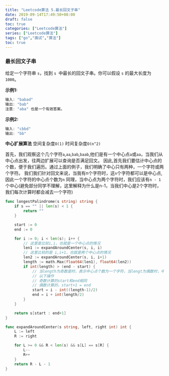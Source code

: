 ```yaml
---
title: "Leetcode算法 5.最长回文子串"
date: 2019-09-14T17:49:50+08:00
draft: false
toc: true
categories: ["Leetcode算法"]
series: ["Leetcode算法"]
tags: ["go","面试","算法"]
toc: true
---
```


### 最长回文子串

给定一个字符串 `s`，找到 `s `中最长的回文子串。你可以假设 `s` 的最大长度为 `1000`。

**示例1:**
``` go
输入: "babad"
输出: "bab"
注意: "aba" 也是一个有效答案。
```

**示例2:**
``` go
输入: "cbbd"
输出: "bb"
```

**中心扩展算法**
空间复杂度`O(1)`
时间复杂度`O(n^2)`

首先，我们观察这个几个字符`a`,`aa`,`bab`,`baab`,他们是有一个中心点`a`或`aa`，当我们从中心点出发，往两边扩展可以查询是否满足回文。
因此,首先我们要估计中心点的个数，便于我们遍历。通过上面的例子，我们明确了中心只有两种，一个字符或两个字符。
我们我们针对回文来说，当我有n个字符时，这`n`个字符都可以是中心点,因此一个字符的中心点个数为`n`
同理，当中心点为两个字符时，我们应该有`n - 1`个中心(避免部分同学不理解，这里解释为什么是n-1，当我们中心是2个字符时，我们每次计算时都会减去一个字符)



``` go
func longestPalindrome(s string) string {
    if s == "" || len(s) < 1 {
		return ""
	}

	start := 0
	end := 0

	for i := 0; i < len(s); i++ {
		// 这里是比较i,i，也就是一个中心点的情况
		len1 := expandAroundCenter(s, i, i)
		// 这里比较的是 i,i+1，也就是两个中心点的情况
		len2 := expandAroundCenter(s, i, i+1)
		length := math.Max(float64(len1), float64(len2))
		if int(length) > (end - start) {
            // 当length为奇数是时，表示中心点个数为一个字符，当lengt为偶数时，中心点个数为两个因此要做
            // 以下操作
            // 奇数计算的start和end相同
            // 偶数计算的，start+1 = end
			start = i - int((length-1)/2)
			end = i + int(length/2)
		}
	}

	return s[start : end+1]
}

func expandAroundCenter(s string, left, right int) int {
	L := left
	R := right

	for L >= 0 && R < len(s) && s[L] == s[R] {
		L--
		R++
	}
	return R - L - 1
}
```
